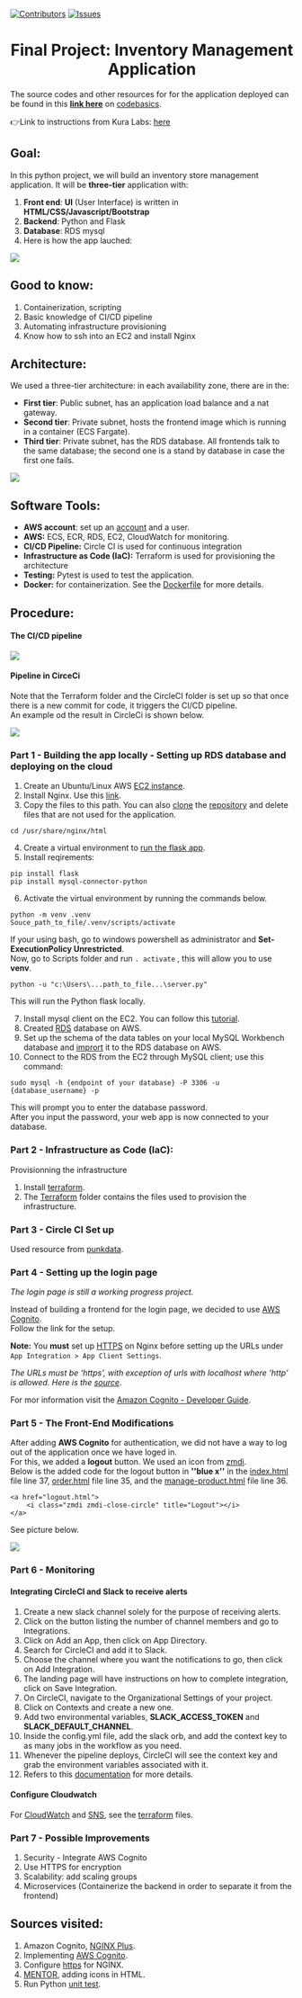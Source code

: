  <div id="top"></div>
<!--
*** Source for the icon used:
*** https://github.com/othneildrew/Best-README-Template
-->

[![Contributors][contributors-shield]][contributors-url]
[![Issues][issues-shield]][issues-url]

<!-- MARKDOWN LINKS & IMAGES -->
<!-- https://www.markdownguide.org/basic-syntax/#reference-style-links -->
[contributors-shield]: https://img.shields.io/github/contributors/maisha-ahmed/kura-gr5.svg?style=for-the-badge
[contributors-url]: https://github.com/maisha-ahmed/kura-gr5/graphs/contributors
[issues-shield]: https://img.shields.io/github/issues/maisha-ahmed/kura-gr5.svg?style=for-the-badge
[issues-url]: https://github.com/maisha-ahmed/kura-gr5/issues

 <h1 align=center>Final Project: Inventory Management Application</h1>

The source codes and other resources for for the application deployed can be found in this **[link here](https://github.com/codebasics/python_projects_grocery_webapp)** on [codebasics](https://github.com/codebasics).

👉Link to instructions from Kura Labs: [here](https://github.com/kura-labs-org/FINAL_PROJECT_C2)

## Goal:
In this python project, we will build an inventory store management application. It will be **three-tier** application with:

1. **Front end**: **UI** (User Interface) is written in **HTML/CSS/Javascript/Bootstrap**
2. **Backend**: Python and Flask
3. **Database**: RDS mysql
4. Here is how the app lauched:

![](frontend/images/app_page.PNG)

## Good to know:

1. Containerization, scripting
2. Basic knowledge of CI/CD pipeline
3. Automating infrastructure provisioning
4. Know how to ssh into an EC2 and install Nginx

## Architecture:

We used a three-tier architecture: in each availability zone, there are in the:
  * **First tier**: Public subnet, has an application load balance and a nat gateway.
  * **Second tier**: Private subnet, hosts the frontend image which is running in a container (ECS Fargate).
  * **Third tier**: Private subnet, has the RDS database.
All frontends talk to the same database; the second one is a stand by database in case the first one fails.

![](frontend/images/final.PNG)

## Software Tools:

   * **AWS account**: set up an [account](https://docs.aws.amazon.com/polly/latest/dg/setting-up.html) and a user.
   * **AWS:** ECS, ECR, RDS, EC2, CloudWatch for monitoring.
   * **CI/CD Pipeline:** Circle CI is used for continuous integration
   * **Infrastructure as Code (IaC):** Terraform is used for provisioning the architecture
   * **Testing:** Pytest is used to test the application. 
   * **Docker:** for containerization. See the [Dockerfile](https://github.com/ibrahima1289/kura-g5/blob/main/Dockerfile) for more details. 

## Procedure:

#### The CI/CD pipeline

![](frontend/images/cicd.PNG)

#### Pipeline in CirceCi
Note that the Terraform folder and the CircleCI folder is set up so that once there is a new commit for code, it triggers the CI/CD pipeline.<br>
An example od the result in CircleCi is shown below.

![](frontend/images/terraform.PNG)

### Part 1 - Building the app locally - Setting up RDS database and deploying on the cloud

1. Create an Ubuntu/Linux AWS [EC2 instance](https://medium.com/@jameshamann/setting-up-an-ubuntu-ec2-instance-from-scratch-78a166167a22).
2. Install Nginx. Use this [link](https://www.nginx.com/blog/setting-up-nginx/).
3. Copy the files to this path. You can also [clone](https://docs.github.com/en/repositories/creating-and-managing-repositories/cloning-a-repository) the [repository](https://github.com/codebasics/python_projects_grocery_webapp) and delete files that are not used for the application. 
```
cd /usr/share/nginx/html
```
4. Create a virtual environment to [run the flask app](https://pythonhow.com/python-tutorial/flask/Using-a-virtual-environment-with-your-flask-app/). 
5. Install reqirements:
```
pip install flask
pip install mysql-connector-python
```
6. Activate the virtual environment by running the commands below.
```
python -m venv .venv
Souce_path_to_file/.venv/scripts/activate
```

If your using bash, go to windows powershell as administrator and **Set-ExecutionPolicy Unrestricted**.<br>
Now, go to Scripts folder and run `. activate` , this will allow you to use **venv**.
```
python -u "c:\Users\...path_to_file...\server.py"
```
This will run the Python flask locally.

7. Install mysql client on the EC2. You can follow this [tutorial](https://linuxconfig.org/install-mysql-on-ubuntu-20-04-lts-linux).
8. Created [RDS](https://docs.aws.amazon.com/AmazonRDS/latest/UserGuide/USER_CreateDBInstance.html) database on AWS.
9. Set up the schema of the data tables on your local MySQL Workbench database and [imprort](https://dev.mysql.com/doc/workbench/en/wb-admin-export-import-management.html) it to the RDS database on AWS.
10. Connect to the RDS from the EC2 through MySQL client; use this command:
```
sudo mysql -h {endpoint of your database} -P 3306 -u {database_username} -p
```

This will prompt you to enter the database password.<br>
After you input the password, your web app is now connected to your database.

### Part 2 - Infrastructure as Code (IaC):

Provisionning the infrastructure

  1. Install [terraform](https://linoxide.com/install-terraform-on-ubuntu-20-04/).
  2. The [Terraform](https://github.com/ibrahima1289/kura-g5/tree/main/terraform) folder contains the files used to provision the infrastructure.

### Part 3 - Circle CI Set up

Used resource from [punkdata](https://github.com/punkdata/python-flask/blob/master/.circleci/config.yml).

### Part 4 - Setting up the login page
*The login page is still a working progress project.*

Instead of building a frontend for the login page, we decided to use [AWS Cognito](https://cran.r-project.org/web/packages/cognitoR/readme/README.html).<br>
Follow the link for the setup.

**Note:** You **must** set up [HTTPS](https://techexpert.tips/nginx/enable-https-nginx/) on Nginx before setting up the URLs under `App Integration > App Client Settings`.

*The URLs must be ‘https’, with exception of urls with localhost where ‘http’ is allowed. Here is the [source](https://medium.com/swlh/authentication-authorization-for-web-apps-using-aws-cognito-21548bb3b86)*.

For mor information visit the [Amazon Cognito - Developer Guide](https://docs.aws.amazon.com/cognito/latest/developerguide/cognito-dg.pdf).

### Part 5 - The Front-End Modifications

After adding **AWS Cognito** for authentication, we did not have a way to log out of the application once we have loged in. <br>
For this, we added a **logout** button. We used an icon from [zmdi](https://www.templateshub.net/demo/Mentor-Bootstrap4-Admin-Dashboard-Template/icons-material.html). <br>
Below is the added code for the logout button in **''blue x''** in the [index.html](https://github.com/ibrahima1289/KURA_GROUP_5/blob/main/frontend/index.html) file line 37, [order.html](https://github.com/ibrahima1289/KURA_GROUP_5/blob/main/frontend/order.html) file line 35, and the [manage-product.html](https://github.com/ibrahima1289/KURA_GROUP_5/blob/main/frontend/manage-product.html) file line 36.

```
<a href="logout.html">
    <i class="zmdi zmdi-close-circle" title="Logout"></i>
</a>
```
See picture below.

![](frontend/images/final0.PNG)

### Part 6 - Monitoring

#### Integrating CircleCI and Slack to receive alerts

1. Create a new slack channel solely for the purpose of receiving alerts.
2. Click on the button listing the number of channel members and go to Integrations.
3. Click on Add an App, then click on App Directory.
4. Search for CircleCI and add it to Slack.
5. Choose the channel where you want the notifications to go, then click on Add Integration.
6. The landing page will have instructions on how to complete integration, click on Save Integration.
7. On CircleCI, navigate to the Organizational Settings of your project.
8. Click on Contexts and create a new one.
9. Add two environmental variables, **SLACK_ACCESS_TOKEN** and **SLACK_DEFAULT_CHANNEL**.
10. Inside the config.yml file, add the slack orb, and add the context key to as many jobs in the workflow as you need.
11. Whenever the pipeline deploys, CircleCI will see the context key and grab the environment variables associated with it.
12. Refers to this [documentation](https://support.circleci.com/hc/en-us/articles/360044674612-Using-Slack-Integrations-with-CircleCI?utm_source=google&utm_medium=sem&utm_campaign=sem-google-dg--uscan-en-dsa-maxConv-auth-brand&utm_term=g_-_c__dsa_&utm_content=&gclid=Cj0KCQiAubmPBhCyARIsAJWNpiO995I2GCDNU2q5_BcF8CxrH5Q-rWIReVQUI4QAXHHcxfcc9kUFciUaAgQmEALw_wcB) for more details. 

#### Configure Cloudwatch

For [CloudWatch](https://github.com/ibrahima1289/kura-g5/blob/main/terraform/cloudwatch.tf) and [SNS](https://github.com/ibrahima1289/kura-g5/blob/main/terraform/sns.tf), see the [terraform](https://github.com/ibrahima1289/kura-g5/tree/main/terraform) files.

### Part 7 - Possible Improvements

1. Security - Integrate AWS Cognito
2. Use HTTPS for encryption
3. Scalability: add scaling groups 
4. Microservices (Containerize the backend in order to separate it from the frontend)

## Sources visited:
1. Amazon Cognito, [NGINX Plus](https://docs.nginx.com/nginx/deployment-guides/single-sign-on/cognito/#cognito-domain-name).
2. Implementing [AWS Cognito](https://cran.r-project.org/web/packages/cognitoR/readme/README.html).
3. Configure [https](https://techexpert.tips/nginx/enable-https-nginx/) for NGINX.
4. [MENTOR](https://www.templateshub.net/demo/Mentor-Bootstrap4-Admin-Dashboard-Template/icons-material.html), adding icons in HTML.
5. Run Python [unit test](https://www.techiediaries.com/python-unit-tests-github-actions/).

